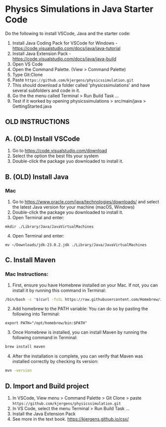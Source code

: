 # Physics Simulations in Java Starter Code
Do the following to install VSCode, Java and the starter code:
1. Install Java Coding Pack for VSCode for Windows - https://code.visualstudio.com/docs/java/java-tutorial
2. Install Java Extension Pack - https://code.visualstudio.com/docs/java/java-build
3. Open VS Code
4. Open the Command Palette. (View > Command Palette)
5. Type Git:Clone
6. Paste `https://github.com/kjergens/physicssimulation.git`
7. This should download a folder called 'physicssimulations' and have several subfolders and code in it.
8. Go the the menu called Terminal > Run Build Task ...
9. Test if it worked by opening physicssimulations > src/main/java > GettingStarted.java


## OLD INSTRUCTIONS
## A. (OLD) Install VSCode
1. Go to https://code.visualstudio.com/download 
2. Select the option the best fits your system
3. Double-click the package yuo downloaded to install it. 

## B. (OLD) Install Java
### Mac
1. Go to https://www.oracle.com/java/technologies/downloads/ and select the latest Java version for your machine (macOS, Windows)
2. Double-click the package you downloaded to install it.
3. Open Terminal and enter:
```
mkdir ./Library/Java/JavaVirtualMachines
```

4. Open Terminal and enter:
```
mv ~/Downloads/jdk-23.0.2.jdk ./Library/Java/JavaVirtualMachines
```

## C. Install Maven 
### Mac Instructions:
1. First, ensure you have Homebrew installed on your Mac. If not, you can install it by running this command in Terminal:

```bash
/bin/bash -c "$(curl -fsSL https://raw.githubusercontent.com/Homebrew/install/HEAD/install.sh)"
```

2. Add homebrew to the PATH variable: You can do so by pasting the following into Terminal:

```
export PATH="/opt/homebrew/bin:$PATH"
```

3. Once Homebrew is installed, you can install Maven by running the following command in Terminal:

```bash
brew install maven
```

4. After the installation is complete, you can verify that Maven was installed correctly by checking its version:

```bash
mvn -version
```
   

## D. Import and Build project
1. In VSCode, View menu > Command Palette > Git Clone > paste `https://github.com/kjergens/physicssimulation.git`
2. In VS Code, select the menu Terminal > Run Build Task ...
3. Install the Java Extension Pack
4. See more in the text book. https://kjergens.github.io/csx/

